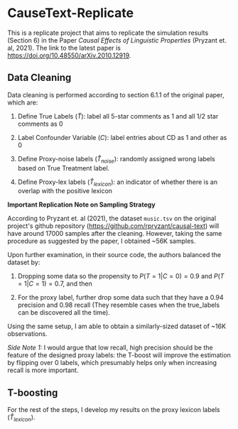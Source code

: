 # CauseText-Replicate

This is a replicate project that aims to replicate the simulation results (Section 6) in the Paper _Causal Effects of Linguistic Properties_ (Pryzant et. al, 2021). The link to the latest paper is https://doi.org/10.48550/arXiv.2010.12919. 

## Data Cleaning

Data cleaning is performed according to section 6.1.1 of the original paper, which are:

1) Define True Labels ($\tilde{T}$): label all 5-star comments as 1 and all 1/2 star comments as 0

2) Label Confounder Variable ($C$): label entries about CD as 1 and other as 0

3) Define Proxy-noise labels ($\hat{T}_{noise}$): randomly assigned wrong labels based on True Treatment label.

4) Define Proxy-lex labels ($\hat{T}_{lexicon}$): an indicator of whether there is an overlap with the positive lexicon

__Important Replication Note on Sampling Strategy__ 

According to Pryzant et. al (2021), the dataset `music.tsv` on the original project's github repository (https://github.com/rpryzant/causal-text) will have around 17000 samples after the cleaning. However, taking the same procedure as suggested by the paper, I obtained ~56K samples. 

Upon further examination, in their source code, the authors balanced the dataset by:

1) Dropping some data so the propensity to $P(T=1|C=0) = 0.9$ and $P(T=1|C=1) = 0.7$, and then 

2) For the proxy label, further drop some data such that they have a 0.94 precision and 0.98 recall (They resemble cases when the true_labels can be discovered all the time). 

Using the same setup, I am able to obtain a similarly-sized dataset of ~16K observations.

_Side Note 1:_ I would argue that low recall, high precision should be the feature of the designed proxy labels: the T-boost will improve the estimation by flipping over 0 labels, which presumably helps only when increasing recall is more important.


## T-boosting

For the rest of the steps, I develop my results on the proxy lexicon labels ($\hat{T}_{lexicon}$).


